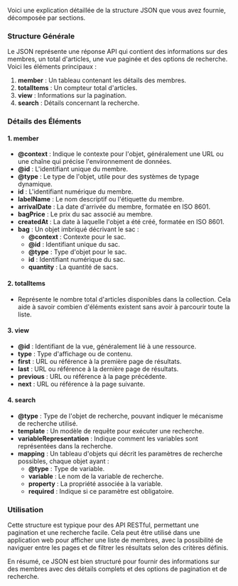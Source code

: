 Voici une explication détaillée de la structure JSON que vous avez fournie, décomposée par sections.

### Structure Générale

Le JSON représente une réponse API qui contient des informations sur des membres, un total d'articles, une vue paginée et des options de recherche. Voici les éléments principaux :

1. **member** : Un tableau contenant les détails des membres.
2. **totalItems** : Un compteur total d'articles.
3. **view** : Informations sur la pagination.
4. **search** : Détails concernant la recherche.

### Détails des Éléments

#### 1. **member**
- **@context** : Indique le contexte pour l'objet, généralement une URL ou une chaîne qui précise l'environnement de données.
- **@id** : L'identifiant unique du membre.
- **@type** : Le type de l'objet, utile pour des systèmes de typage dynamique.
- **id** : L'identifiant numérique du membre.
- **labelName** : Le nom descriptif ou l'étiquette du membre.
- **arrivalDate** : La date d'arrivée du membre, formatée en ISO 8601.
- **bagPrice** : Le prix du sac associé au membre.
- **createdAt** : La date à laquelle l'objet a été créé, formatée en ISO 8601.
- **bag** : Un objet imbriqué décrivant le sac :
  - **@context** : Contexte pour le sac.
  - **@id** : Identifiant unique du sac.
  - **@type** : Type d'objet pour le sac.
  - **id** : Identifiant numérique du sac.
  - **quantity** : La quantité de sacs.

#### 2. **totalItems**
- Représente le nombre total d'articles disponibles dans la collection. Cela aide à savoir combien d'éléments existent sans avoir à parcourir toute la liste.

#### 3. **view**
- **@id** : Identifiant de la vue, généralement lié à une ressource.
- **type** : Type d'affichage ou de contenu.
- **first** : URL ou référence à la première page de résultats.
- **last** : URL ou référence à la dernière page de résultats.
- **previous** : URL ou référence à la page précédente.
- **next** : URL ou référence à la page suivante.

#### 4. **search**
- **@type** : Type de l'objet de recherche, pouvant indiquer le mécanisme de recherche utilisé.
- **template** : Un modèle de requête pour exécuter une recherche.
- **variableRepresentation** : Indique comment les variables sont représentées dans la recherche.
- **mapping** : Un tableau d'objets qui décrit les paramètres de recherche possibles, chaque objet ayant :
  - **@type** : Type de variable.
  - **variable** : Le nom de la variable de recherche.
  - **property** : La propriété associée à la variable.
  - **required** : Indique si ce paramètre est obligatoire.

### Utilisation

Cette structure est typique pour des API RESTful, permettant une pagination et une recherche facile. Cela peut être utilisé dans une application web pour afficher une liste de membres, avec la possibilité de naviguer entre les pages et de filtrer les résultats selon des critères définis.

En résumé, ce JSON est bien structuré pour fournir des informations sur des membres avec des détails complets et des options de pagination et de recherche.